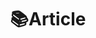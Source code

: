 ---
title: "📚Article"
# description: "时间就像海绵里的水，只要愿挤，总还是有的 &nbsp;&nbsp;&nbsp;&nbsp;&nbsp;&nbsp;&nbsp;&nbsp;——鲁迅"
hidemeta: true # 是否隐藏文章的元信息，如发布日期、作者等
---